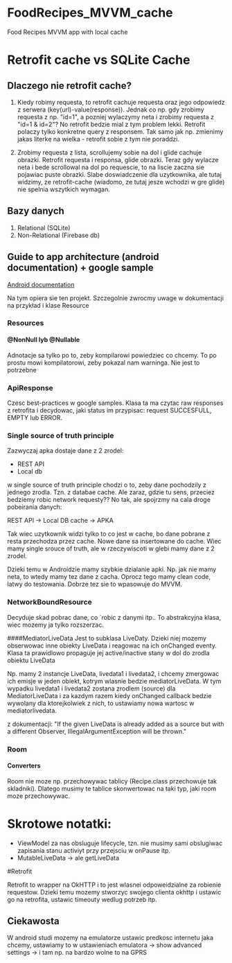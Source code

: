 # FoodRecipes_MVVM_cache
Food Recipes MVVM app with local cache


# Retrofit cache vs SQLite Cache

## Dlaczego nie retrofit cache?

1. Kiedy robimy requesta, to retrofit cachuje requesta oraz jego odpowiedz z serwera (key(url)-value(response)). 
Jednak co np. gdy zrobimy requesta z np. "id=1", a pozniej wylaczymy neta i zrobimy requesta z "id=1 & id=2"? No retrofit bedzie mial z tym problem lekki. Retrofit polaczy tylko konkretne query z responsem. 
Tak samo jak np. zmienimy jakas literke na wielka - retrofit sobie z tym nie poraddzi.

2. Zrobimy requesta z lista, scrollujemy sobie na dol i glide cachuje obrazki. Retrofit requesta i responsa, glide obrazki. Teraz gdy wylacze neta i bede scrollowal na dol po requescie, to na liscie zaczna sie pojawiac puste obrazki.
Slabe doswiadczenie dla uzytkownika, ale tutaj widzimy, ze retrofit-cache (wiadomo, ze tutaj jesze wchodzi w gre glide) nie spelnia wszytkich wymagan.


## Bazy danych

1. Relational (SQLite)
2. Non-Relational (Firebase db)


## Guide to app architecture (android documentation) + google sample
[Android documentation](https://developer.android.com/jetpack/docs/guide)

Na tym opiera sie ten projekt.
Szczegolnie zwrocmy uwage w dokumentacji na przykład i klase Resource

### Resources
#### @NonNull lyb @Nullable
Adnotacje sa tylko po to, zeby kompilarowi powiedziec co chcemy. To po prostu mowi kompilatorowi, zeby pokazal nam warninga. Nie jest to potrzebne

### ApiResponse
Czesc best-practices w google samples. Klasa ta ma czytac raw responses z retrofita i decydowac, jaki status im przypisac: request SUCCESFULL, EMPTY lub ERROR.

### Single source of truth principle
Zazwyczaj apka dostaje dane z 2 zrodel:
- REST API
- Local db

w single source of truth principle chodzi o to, zeby dane pochodzily z jednego zrodla. Tzn. z databae cache. Ale zaraz, gdzie tu sens, przeciez bedziemy robic network requesty??
No tak, ale spojrzmy na cala droge pobeirania danych:

REST API -> Local DB cache -> APKA

Tak wiec uzytkownik widzi tylko to co jest w cache, bo dane pobrane z resta przechodza przez cache. Nowe dane sa insertowane do cache.
Wiec mamy single srouce of truth, ale w rzeczywiscoti w glebi mamy dane z 2 zrodel.

Dzieki temu w Androidzie mamy szybkie dzialanie apki. Np. jak nie mamy neta, to wtedy mamy tez dane z cacha. Oprocz tego mamy clean code, latwy do testowania.
Dobrze tez sie to wpasowuje do MVVM.


### NetworkBoundResource
Decyduje skad pobrac dane, co `robic z danymi itp.. To abstrakcyjna klasa, wiec mozemy ja tylko rozszerzac.


####MediatorLiveData
Jest to subklasa LiveDaty. Dzieki niej mozemy obserwowac inne obiekty LiveData i reagowac na ich onChanged eventy.
Klasa ta prawidlowo propaguje jej active/inactive stany w dol do zrodla obiektu LiveData

Np. mamy 2 instancje LiveData, livedata1 i livedata2, i chcemy zmergowac ich emisje w jeden obiekt, kotrym wlasnie bedzie mediatorLiveData.
W tym wypadku livedata1 i livedata2 zostana zrodlem (source) dla MediatorLiveData i za kazdym razem kiedy onChanged callback bedzie wywolany dla
ktorejkolwiek z nich, to ustawiamy nowa wartosc w mediatorlivedata.

z dokumentacji:
"If the given LiveData is already added as a source but with a different Observer, IllegalArgumentException will be thrown."

### Room

#### Converters
Room nie moze np. przechowywac tablicy (Recipe.class przechowuje tak skladniki). Dlatego musimy te tablice skonwertowac na taki typ,
jaki room moze przechowywac.

# Skrotowe notatki:


- ViewModel za nas obsluguje lifecycle, tzn. nie musimy sami obslugiwac zapisania stanu activiyt przy przejsciu w onPause itp.
- MutableLiveData -> ale getLiveData


#Retrofit

Retrofit to wrapper na OkHTTP i to jest wlasnei odpoweidzialne za robienie requestow.
Dzieki temu mozemy stworzyc swojego clienta okhttp i ustawic go na retrofita, ustawic timeouty wedlug potrzeb itp.

## Ciekawosta
W android studi mozemy na emulatorze ustawic predkosc internetu jaka chcemy, ustawiamy to w ustawieniach emulatora -> show advanced settings -> 
i tam np. na bardzo wolne to na GPRS

